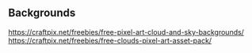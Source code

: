 

## Backgrounds

https://craftpix.net/freebies/free-pixel-art-cloud-and-sky-backgrounds/
https://craftpix.net/freebies/free-clouds-pixel-art-asset-pack/
